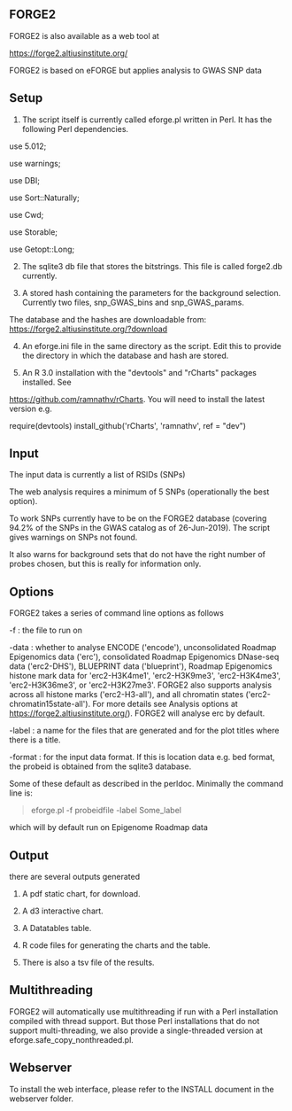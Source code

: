 ## FORGE2


FORGE2 is also available as a web tool at 

https://forge2.altiusinstitute.org/

FORGE2 is based on eFORGE but applies analysis to GWAS SNP data

## Setup

1. The script itself is currently called eforge.pl written in Perl. It has
the following Perl dependencies.

use 5.012;

use warnings;

use DBI;

use Sort::Naturally;

use Cwd;

use Storable;

use Getopt::Long;

2. The sqlite3 db file that stores the bitstrings. This file is called forge2.db currently.

3. A stored hash containing the parameters for the background selection. Currently two files, snp_GWAS_bins and snp_GWAS_params.

The database and the hashes are downloadable from:
https://forge2.altiusinstitute.org/?download

4. An eforge.ini file in the same directory as the script. Edit this to provide the directory in which the database and hash are stored.

5. An R 3.0 installation with the "devtools" and "rCharts" packages installed. See

https://github.com/ramnathv/rCharts. You will need to install the latest version e.g.

require(devtools)
install_github('rCharts', 'ramnathv', ref = "dev")

## Input

The input data is currently a list of RSIDs (SNPs)

The web analysis requires a minimum of 5 SNPs (operationally the best option).

To work SNPs currently have to be on the FORGE2 database (covering 94.2% of the SNPs in the GWAS catalog as of 26-Jun-2019). The script gives warnings on SNPs not found.

It also warns for background sets that do not have the right number of probes chosen, but this is really for information only.

## Options

FORGE2 takes a series of command line options as follows

-f : the file to run on

-data : whether to analyse ENCODE ('encode'), unconsolidated Roadmap Epigenomics data ('erc'), consolidated Roadmap Epigenomics DNase-seq data ('erc2-DHS'), BLUEPRINT data ('blueprint'), Roadmap Epigenomics histone mark data for 'erc2-H3K4me1', 'erc2-H3K9me3', 'erc2-H3K4me3', 'erc2-H3K36me3', or 'erc2-H3K27me3'. FORGE2 also supports analysis across all histone marks ('erc2-H3-all'), and all chromatin states ('erc2-chromatin15state-all'). For more details see Analysis options at https://forge2.altiusinstitute.org/). FORGE2 will analyse erc by default.

-label : a name for the files that are generated and for the plot titles where there is a title.

-format : for the input data format. If this is location data e.g. bed format, the probeid is obtained from the sqlite3 database.
 
Some of these default as described in the perldoc. Minimally the command line is:

> eforge.pl -f probeidfile -label Some_label

which will by default run on Epigenome Roadmap data

## Output

there are several outputs generated

1. A pdf static chart, for download.

2. A d3 interactive chart.

3. A Datatables table.

4. R code files for generating the charts and the table.

5. There is also a tsv file of the results.

## Multithreading

FORGE2 will automatically use multithreading if run with a Perl installation compiled with thread support. But those Perl installations that do not support multi-threading,  we also provide a single-threaded version at eforge.safe_copy_nonthreaded.pl.

## Webserver

To install the web interface, please refer to the INSTALL document in the webserver folder.
